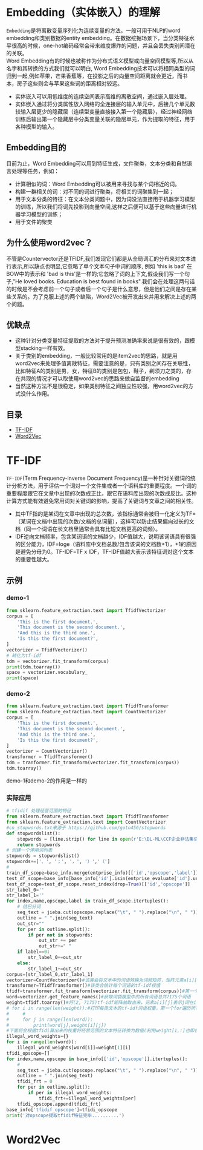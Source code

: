 # Embedding（实体嵌入）的理解
`Embedding`是将离散变量序列化为连续变量的方法。一般可用于NLP的word embedding和类别数据的entity embedding。在数据挖掘场景下，当分类特征水平很高的时候，one-hot编码经常会带来维度爆炸的问题，并且会丢失类别间潜在的关联。  
Word Embedding有的时候也被称作为分布式语义模型或向量空间模型等,所以从名字和其转换的方式我们就可以明白, Word Embedding技术可以将相同类型的词归到一起,例如苹果，芒果香蕉等，在投影之后的向量空间距离就会更近，而书本，房子这些则会与苹果这些词的距离相对较远。  
* 实体嵌入可以用低维度的连续空间表示高维的离散空间，通过嵌入层处理。  
* 实体嵌入通过将分类属性放入网络的全连接层的输入单元中，后接几个单元数较输入层更少的隐藏层（连续型变量直接接入第一个隐藏层），经过神经网络训练后输出第一个隐藏层中分类变量关联的隐层单元，作为提取的特征，用于各种模型的输入。
## Embedding目的
目前为止，Word Embedding可以用到特征生成，文件聚类，文本分类和自然语言处理等任务，例如：
* 计算相似的词：Word Embedding可以被用来寻找与某个词相近的词。
* 构建一群相关的词：对不同的词进行聚类，将相关的词聚集到一起；
* 用于文本分类的特征：在文本分类问题中，因为词没法直接用于机器学习模型的训练，所以我们将词先投影到向量空间,这样之后便可以基于这些向量进行机器学习模型的训练；
* 用于文件的聚类    
## 为什么使用word2vec？
不管是Countervector还是TFIDF,我们发现它们都是从全局词汇的分布来对文本进行表示,所以缺点也明显,它忽略了单个文本句子中词的顺序, 例如 'this is bad' 在BOW中的表示和 'bad is this'是一样的;它忽略了词的上下文,假设我们写一个句子,"He loved books. Education is best found in books".我们会在处理这两句话的时候是不会考虑前一个句子或者后一个句子是什么意思，但是他们之间是存在某些关系的。为了克服上述的两个缺陷，Word2Vec被开发出来并用来解决上述的两个问题。  
## 优缺点
* 这种针对分类变量特征提取的方法对于提升预测准确率来说是很有效的，跟模型stacking一样有效。  
* 关于类别的embedding，一般比较常用的是item2vec的思路，就是用word2vec来处理多值离散特征，需要注意的是，只有类别之间存在关联性，比如特征A的类别是男，女，特征B的类别是包包，鞋子，剃须刀之类的，存在共现的情况才可以取使用word2vec的思路来做自监督的embedding  
* 当然这种方法不是很稳定，如果类别特征之间独立性较强，用word2vec的方式没什么作用。
## 目录
* [TF-IDF](#1)
* [Word2Vec](#2)
# <span id='1'>TF-IDF</span>
`TF-IDF`(Term Frequency-inverse Document Frequency)是一种针对关键词的统计分析方法，用于评估一个词对一个文件集或者一个语料库的重要程度。一个词的重要程度跟它在文章中出现的次数成正比，跟它在语料库出现的次数成反比。这种计算方式能有效避免常用词对关键词的影响，提高了关键词与文章之间的相关性。  
* 其中TF指的是某词在文章中出现的总次数，该指标通常会被归一化定义为TF=（某词在文档中出现的次数/文档的总词量），这样可以防止结果偏向过长的文档（同一个词语在长文档里通常会具有比短文档更高的词频）。
* IDF逆向文档频率，包含某词语的文档越少，IDF值越大，说明该词语具有很强的区分能力，IDF=loge（语料库中文档总数/包含该词的文档数+1），+1的原因是避免分母为0。TF-IDF=TF x IDF，TF-IDF值越大表示该特征词对这个文本的重要性越大。
## 示例
### demo-1
```python
from sklearn.feature_extraction.text import TfidfVectorizer
corpus = [
    'This is the first document.',
    'This document is the second document.',
    'And this is the third one.',
    'Is this the first document?',
]
vectorizer = TfidfVectorizer()
# 转化为tf-idf
tdm = vectorizer.fit_transform(corpus)
print(tdm.toarray())
space = vectorizer.vocabulary_
print(space)
```
### demo-2
```python
from sklearn.feature_extraction.text import TfidfTransformer
from sklearn.feature_extraction.text import CountVectorizer
corpus = [
    'This is the first document.',
    'This document is the second document.',
    'And this is the third one.',
    'Is this the first document?',
]
vectorizer = CountVectorizer()
transformer = TfidfTransformer()
tdm = tranformer.fit_transform(vectorizer.fit_transform(corpus))
tdm.toarray()
```
demo-1和demo-2的作用是一样的
### 实际应用
```python
# tfidif 处理经营范围的特征
from sklearn.feature_extraction.text import TfidfTransformer
from sklearn.feature_extraction.text import CountVectorizer
#cn_stopwords.txt来源于 https://github.com/goto456/stopwords
def stopwordslist():
    stopwords = [line.strip() for line in open(r'E:\DL-ML\CCF企业非法集资风险预测\cn_stopwords.txt',encoding='UTF-8').readlines()]
    return stopwords
# 创建一个停用词列表
stopwords = stopwordslist()
stopwords+=['、', '；', '，', '）','（']
#
train_df_scope=base_info.merge(entprise_info)[['id','opscope','label']]
test_df_scope=base_info[base_info['id'].isin(entprise_evaluate['id'].unique().tolist())]
test_df_scope=test_df_scope.reset_index(drop=True)[['id','opscope']]
str_label_0=''
str_label_1=''
for index,name,opscope,label in train_df_scope.itertuples():
    # 结巴分词
    seg_text = jieba.cut(opscope.replace("\t", " ").replace("\n", " "))
    outline = " ".join(seg_text)
    out_str=""
    for per in outline.split():
        if per not in stopwords: 
            out_str += per
            out_str+=" "
    if label==0:
        str_label_0+=out_str
    else:
        str_label_1+=out_str
corpus=[str_label_0,str_label_1]
vectorizer=CountVectorizer()#该类会将文本中的词语转换为词频矩阵，矩阵元素a[i][j] 表示j词在i类文本下的词频
transformer=TfidfTransformer()#该类会统计每个词语的tf-idf权值
tfidf=transformer.fit_transform(vectorizer.fit_transform(corpus))#第一个fit_transform是计算tf-idf，第二个fit_transform是将文本转为词频矩阵
word=vectorizer.get_feature_names()#获取词袋模型中的所有词语总共7175个词语
weight=tfidf.toarray()#将(2, 7175)tf-idf矩阵抽取出来，元素a[i][j]表示j词在i类文本中的tf-idf权重
# for i in range(len(weight)):#打印每类文本的tf-idf词语权重，第一个for遍历所有文本，第二个for便利某一类文本下的词语权重
#     #
#     for j in range(len(word)):
#         print(word[j],weight[i][j])
#下面将会根据tfidi算出来的权重将经营范围的文本特征转换为数值(利用weight[1,:]也即各个词语在第二类(违法类中所占据的权重之和))
illegal_word_weights={}
for i in range(len(word)):
    illegal_word_weights[word[i]]=weight[1][i]
tfidi_opscope=[]
for index,name,opscope in base_info[['id','opscope']].itertuples():
    # 
    seg_text = jieba.cut(opscope.replace("\t", " ").replace("\n", " "))
    outline = " ".join(seg_text)
    tfidi_frt = 0
    for per in outline.split():
        if per in illegal_word_weights: 
            tfidi_frt+=illegal_word_weights[per]
    tfidi_opscope.append(tfidi_frt)
base_info['tfidif_opscope']=tfidi_opscope
print('对opscope提取tfidif特征完毕..........')
```
# <span id='2'>Word2Vec</span>
